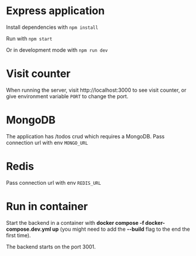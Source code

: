 # Express application

Install dependencies with `npm install`

Run with `npm start`

Or in development mode with `npm run dev`

# Visit counter

When running the server, visit http://localhost:3000 to see visit counter, or give environment variable `PORT` to change the port.

# MongoDB

The application has /todos crud which requires a MongoDB. Pass connection url with env `MONGO_URL`

# Redis

Pass connection url with env `REDIS_URL`

# Run in container

Start the backend in a container with **docker compose -f docker-compose.dev.yml up** (you might need to add the **--build** flag to the end the first time). 

The backend starts on the port 3001.